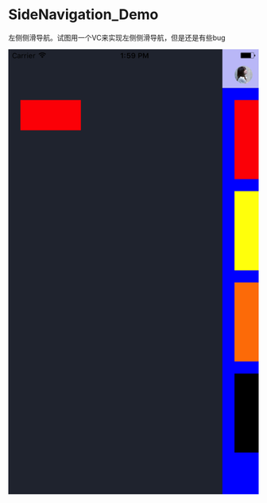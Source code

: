 # SideNavigation_Demo
左侧侧滑导航。试图用一个VC来实现左侧侧滑导航，但是还是有些bug

![image](https://github.com/feibaichen/SideNavigation_Demo/blob/master/Simulator.png)
